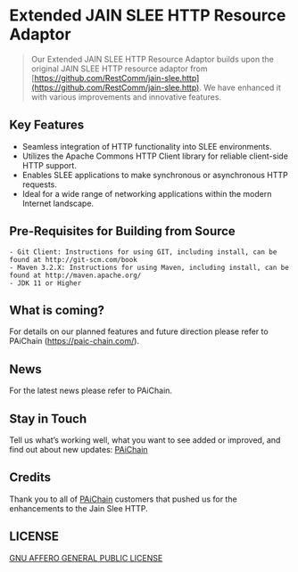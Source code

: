 # Extended JAIN SLEE HTTP Resource Adaptor
> Our Extended JAIN SLEE HTTP Resource Adaptor builds upon the original JAIN SLEE HTTP resource adaptor from [https://github.com/RestComm/jain-slee.http](https://github.com/RestComm/jain-slee.http). We have enhanced it with various improvements and innovative features.

## Key Features
* Seamless integration of HTTP functionality into SLEE environments.
* Utilizes the Apache Commons HTTP Client library for reliable client-side HTTP support.
* Enables SLEE applications to make synchronous or asynchronous HTTP requests.
* Ideal for a wide range of networking applications within the modern Internet landscape.
	
## Pre-Requisites for Building from Source
```
- Git Client: Instructions for using GIT, including install, can be found at http://git-scm.com/book
- Maven 3.2.X: Instructions for using Maven, including install, can be found at http://maven.apache.org/
- JDK 11 or Higher
```
## What is coming?
For details on our planned features and future direction please refer to PAiChain (https://paic-chain.com/).

## News
For the latest news please refer to PAiChain.

## Stay in Touch
Tell us what’s working well, what you want to see added or improved, and find out about new updates:
[PAiChain](https://paic-chain.com/)

## Credits
Thank you to all of [PAiChain](https://paic-chain.com/) customers that pushed us for the enhancements to the Jain Slee HTTP.

## LICENSE
[GNU AFFERO GENERAL PUBLIC LICENSE](./LICENSE)

